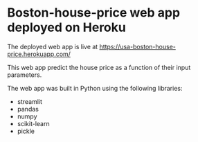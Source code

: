 # Boston-house-price web app deployed on Heroku

The deployed web app is live at https://usa-boston-house-price.herokuapp.com/

This web app predict the house price as a function of their input parameters.


The web app was built in Python using the following libraries:
* streamlit
* pandas
* numpy
* scikit-learn
* pickle
